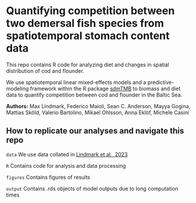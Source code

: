 # Quantifying competition between two demersal fish species from spatiotemporal stomach content data

This repo contains R code for analyzing diet and changes in spatial distribution of cod and flounder.

We use spatiotemporal linear mixed-effects models and a predictive-modeling framework within the R package [sdmTMB](https://doi.org/10.1101/2022.03.24.485545) to biomass and diet data to quantify competition between cod and flounder in the Baltic Sea.

**Authors:** Max Lindmark, Federico Maioli, Sean C. Anderson, Mayya Gogina, Mattias Sköld, Valerio Bartolino, Mikael Ohlsson, Anna Eklöf, Michele Casini

## How to replicate our analyses and navigate this repo

`data`
We use data collated in [Lindmark et al., 2023](https://github.com/maxlindmark/cod-condition)

`R`
Contains code for analysis and data processing

`figures`
Contains figures of results

`output`
Contains .rds objects of model outputs due to long computation times
